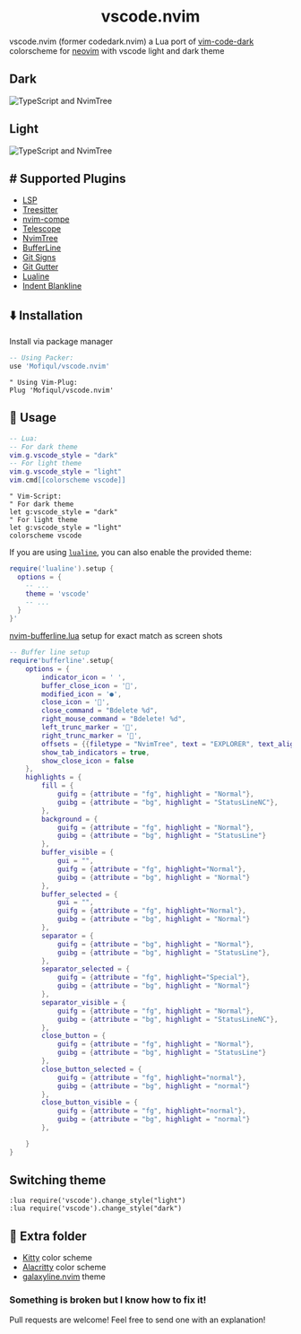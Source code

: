 <h1 align="center">vscode.nvim</h1>

vscode.nvim (former codedark.nvim) a Lua port of [vim-code-dark](https://github.com/tomasiser/vim-code-dark) colorscheme for [neovim](https://neovim.io/) with vscode light and dark theme

## Dark 
![TypeScript and NvimTree](./dark.png)

## Light
![TypeScript and NvimTree](./light.png)

## #️ Supported Plugins
- [LSP](https://github.com/neovim/nvim-lspconfig)
- [Treesitter](https://github.com/nvim-treesitter/nvim-treesitter)
- [nvim-compe](https://github.com/hrsh7th/nvim-compe)
- [Telescope](https://github.com/nvim-telescope/telescope.nvim)
- [NvimTree](https://github.com/kyazdani42/nvim-tree.lua)
- [BufferLine](https://github.com/akinsho/nvim-bufferline.lua)
- [Git Signs](https://github.com/lewis6991/gitsigns.nvim)
- [Git Gutter](https://github.com/airblade/vim-gitgutter)
- [Lualine](https://github.com/hoob3rt/lualine.nvim)
- [Indent Blankline](https://github.com/lukas-reineke/indent-blankline.nvim)


## ⬇️ Installation

Install via package manager

 ```lua
 -- Using Packer:
 use 'Mofiqul/vscode.nvim'
 ```

```vim
" Using Vim-Plug:
Plug 'Mofiqul/vscode.nvim'
```
## 🚀 Usage

```lua
-- Lua:
-- For dark theme
vim.g.vscode_style = "dark"
-- For light theme
vim.g.vscode_style = "light"
vim.cmd[[colorscheme vscode]]

```
```vim
" Vim-Script:
" For dark theme
let g:vscode_style = "dark"
" For light theme
let g:vscode_style = "light"
colorscheme vscode
```

If you are using [`lualine`](https://github.com/hoob3rt/lualine.nvim), you can also enable the provided theme:


```lua
require('lualine').setup {
  options = {
    -- ... 
    theme = 'vscode'
    -- ... 
  }
}'
```

[nvim-bufferline.lua](https://github.com/akinsho/nvim-bufferline.lua)  setup for exact match as screen shots

```lua
-- Buffer line setup
require'bufferline'.setup{
	options = {
		indicator_icon = ' ',
    	buffer_close_icon = '',
    	modified_icon = '●',
    	close_icon = '',
		close_command = "Bdelete %d",
		right_mouse_command = "Bdelete! %d",
		left_trunc_marker = '',
    	right_trunc_marker = '',
		offsets = {{filetype = "NvimTree", text = "EXPLORER", text_align = "center"}},
		show_tab_indicators = true,
		show_close_icon = false
	},
	highlights = {
		fill = {
			guifg = {attribute = "fg", highlight = "Normal"},
			guibg = {attribute = "bg", highlight = "StatusLineNC"},
		},
		background = {
			guifg = {attribute = "fg", highlight = "Normal"},
			guibg = {attribute = "bg", highlight = "StatusLine"}
		},
		buffer_visible = {
			gui = "",
            guifg = {attribute = "fg", highlight="Normal"},
            guibg = {attribute = "bg", highlight = "Normal"}
		},
		buffer_selected = {
			gui = "",
            guifg = {attribute = "fg", highlight="Normal"},
            guibg = {attribute = "bg", highlight = "Normal"}
		},
		separator = {
			guifg = {attribute = "bg", highlight = "Normal"},
			guibg = {attribute = "bg", highlight = "StatusLine"},
		},
		separator_selected = {
            guifg = {attribute = "fg", highlight="Special"},
            guibg = {attribute = "bg", highlight = "Normal"}
		},
		separator_visible = {
			guifg = {attribute = "fg", highlight = "Normal"},
			guibg = {attribute = "bg", highlight = "StatusLineNC"},
		},
		close_button = {
			guifg = {attribute = "fg", highlight = "Normal"},
			guibg = {attribute = "bg", highlight = "StatusLine"}
		},
		close_button_selected = {
            guifg = {attribute = "fg", highlight="normal"},
            guibg = {attribute = "bg", highlight = "normal"}
		},
		close_button_visible = {
            guifg = {attribute = "fg", highlight="normal"},
            guibg = {attribute = "bg", highlight = "normal"}
		},

	}
}

```

## Switching theme 
```
:lua require('vscode').change_style("light") 
:lua require('vscode').change_style("dark") 
```

## 🍭 Extra folder
- [Kitty](https://sw.kovidgoyal.net/kitty/) color scheme
- [Alacritty](https://github.com/alacritty/alacritty) color scheme
- [galaxyline.nvim](https://github.com/glepnir/galaxyline.nvim) theme



### Something is broken but I know how to fix it!
Pull requests are welcome! Feel free to send one with an explanation!
